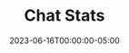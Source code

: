 ---
layout: ext_single
title: Chat Stats
slug: chat-stats
desc: Generate a word cloud, chat summary and viewer tree! 
category: twitch
date: '2023-06-16T00:00:00-05:00'
permalink: extensions/twitch/:slug
download_url: https://christinak.itch.io/chat-stats
developer_name: Christina K.
developer_url: https://christinak.itch.io
icon_local: chat_stats_ico.png
trailer: https://www.youtube.com/embed/BNRxS6fz4O0
screenshots_local: chat_stats_screenshot.png, chat_logs_ex.png, chat_logs_ex2.png, chat_logs_ex3.png, chat_logs_ex4.png, chat_logs_ex5.png, chat_logs_ex6.png
version: 1.0
sammi_version: '2023.2.1^'
platform: Twitch
overview: |
    <div class="alert alert-info mt-3" role="alert">Currently available to my <a href="https://www.patreon.com/Christinna">Patrons as an early access perk.</a></div>

    Extension that enables you to gather, analyze, and visualize Twitch VOD chat data. Easy to install, extremely customizable and requires no prior setup!

    ##### Features
    - Retrieve chat transcript from recent or specific Twitch VOD
    - Gather chat statistics such as total message count, unique chat participants, frequently used words, and most active users
    - Generate word cloud image based on chat messages
    - Create participation tree image of the top chatters
    - Generate a chat summary using ChatGPT
    - Automated Discord posting feature for all collected data
    - High level of customization

    **Important Note**  

    The extension utilizes an unofficial Twitch API endpoint. It could stop functioning or need an update due to API changes. It does not use your Twitch credentials in any way. 

    *Icon generated by OpenAI*
setup: |
    1. Update both SAMMI Core and Bridge to the latest version via SAMMI Updater.
    2. Install the extension. You can follow the [Extension Install Guide](https://sammi.solutions/extensions/install).
    3. Ensure your Bridge is running at all times while using the extension.
         <div class="alert alert-warning mt-2" role="alert">This extension only works with Bridge running in OBS dock. If you are running Bridge in a browser other than OBS dock, you must keep the Bridge tab active at all times in order to use the extension.</div>
    4. Open red Settings button and fill out the commands **Twitch Chat Stats Init**, **Twitch Chat Stats Word Cloud Settings** and **Twitch Chat Stats Participation Tree Settings** shown below. 

    ##### Twitch Chat Stats Init

    | Box Name | Description|
    |--------|-------|
    |Twitch Channel Name | Name of your Twitch (Streaming) Channel |
    |Twitch Bot Name | Name of your Twitch Bot Channel (for message filtering purposes) |
    |Primary Stream Language | Select dominant chat language from dropdown (English stop words included automatically) |
    |Generate Word Cloud | Check if word cloud image should be generated |
    |Generate Participation Tree | Check if participation tree image should be generated |
    |Generate Summary | Check if a chat summary should be generated; ChatGPT extension required |
    {:class='table table-secondary w-auto table-hover'} 

    ##### Twitch Chat Stats Word Cloud Settings (optional)
    These optional settings allow you to customize the word cloud. If left blank, the defaults will be applied.

    | Box Name | Description|
    |--------|-------|
    |Width | Specify image width (default is 600) |
    |Height | Specify image height (default is 600) |
    |Background Color | Choose image background color (default is transparent) |
    |Font Family | Specify the font family (default is serif) |
    |Font Scale | Indicate the size of the largest font (default is 25) |
    |Max Words | Set the maximum number of words to display (default is 100) |
    |Colors | Provide an array of colors for words in hex format (defaults to random colors if 'Random' box is checked or this box is empty) |
    {:class='table table-secondary w-auto table-hover' }

    <div class="row">
    <div class="col">
    <img src="/assets/images/extensions/chat_logs_ex3.png" class="figure-img dimg-fluid rounded w-100 liquidRaw" alt="Word Cloud Example" title="Word Cloud Example">
    </div>
    <div class="col">
    <img src="/assets/images/extensions/chat_logs_ex4.png" class="figure-img dimg-fluid rounded w-100 liquidRaw" alt="Word Cloud Example" title="Word Cloud Example">
    </div>
    </div>
    <br>



    ##### Twitch Chat Stats Participation Tree Settings (optional)
    These optional settings allow you to customize the participation tree. If left blank, the defaults will be applied.

    | Box Name | Description|
    |--------|-------|
    |Max Viewers | Maximum viewers to display in the tree |
    |Display Labels As | Display labels as username text or profile image with a username |
    |Background Color | Background color of the tree. Check 'Random' for varied colors for each section |
    |Font | Font for the tree labels from the list provided |
    |Text Color | Text color for the tree labels |
    |Spacing | Spacing in pixels for the individual rectangles in the tree |
    |Border Width | Border width in pixels for the individual rectangles in the tree |
    |Border Color | Border color for the individual rectangles in the tree |
    {:class='table table-secondary w-auto table-hover' }

    <div class="row">
    <div class="col">
        <img src="/assets/images/extensions/chat_logs_ex2.png" class="figure-img img-fluid rounded w-100 liquidRaw" alt="Participation Tree Example" title="Participation Tree (only text) Example">
    </div>
    <div class="col">
        <img src="/assets/images/extensions/chat_logs_ex5.png" class="figure-img img-fluid rounded w-100 liquidRaw" alt="Participation Tree Example" title="Participation Tree (profile images) Example">
    </div>
    </div>
    <br>
    ##### Get Chat Stats from Last Stream or Specific VOD

    This button retrieves chat analytics from your latest broadcast or selected VOD.

    <div class="alert alert-warning mt-2" role="alert">Ensure the Settings button has been properly configured before running this command.</div>

    | Box Name | Description|
    |--------|-------|
    |Twitch VOD ID | Twitch video ID from which chat data is extracted (leave empty to grab your latest VOD) |
    |Save Variable As | Name of the variable to save the result into |
    {:class='table table-secondary w-auto table-hover' } 

    The Save Variable As will be retrieved as an object with the following keys: 

    | Key | Description |
    | totalMessages | The total number of chat messages sent |
    | topWords | An array of the most frequently used chat words (up to 100)<br>- Although stop words are eliminated, some may still appear |
    | wordCloud | Complete path to the word cloud file (in png format) |
    | uniqueChatters | Total count of distinct chat participants |
    | topChatters | An array of the most engaged chatters (up to 100) |
    | participationPercentage | An object listing chatters by percentage contribution<br>- For instance, a key cyanidesugar with a value of 50 means cyanidesugar contributed 50% of the total chat messages |
    | participationTree | Complete path to the participation tree file (in png format) |
    | summary | A generated summary of the chat from the streamer's perspective<br>- For example, 'Today I've had a great stream playing this game and discussing various topics with my viewers.'<br>- Will be produced in the primary language set in your INIT button<br>- Be aware that it might occasionally yield inaccurate results |
    | vodLink | Full link to the Twitch VOD |
    {:class='table table-secondary w-auto table-hover' } 

    Example Object JSON: 
     ```
    { 
        "totalMessages": 101,
        "vodLink": "https://www.twitch.tv/videos/123456789", 
        "participationPercentage": { 
            "christinna": "16.83",
            "silverlink": "29.70",
            "sebas": "23.76"
        }, 
        "summary": "Hey hey! During my stream we played Dark Souls 3 and we kept dying...", 
        "topWords": [ "DIED", "game", "dog", "souls", "played" ], 
        "topChatters": [ "christinna", "silverlink", "sebas" ], 
        "participationTree": "e:/stream/sammi core/Ext/Twitch_Chat_Stats/participationTree_123456789.png", 
        "wordCloud": "e:/stream/sammi core/Ext/Twitch_Chat_Stats/wordCloud_123456789.png", 
        "uniqueChatters": 10
        }
    ```

    <img src="/assets/images/extensions/chat_logs_ex6.png" class="figure-img img-fluid rounded w-75 liquidRaw" alt="Discord Post Example" title="Discord Post Example">



    ##### Generate Sample Word Cloud

    This button generates a sample word cloud or participation tree image based on the settings from the Settings button.

    <div class="alert alert-info mt-2" role="info">This command provides a quick way to test word cloud and participation tree customization settings.</div>
privacy_collect: false
---